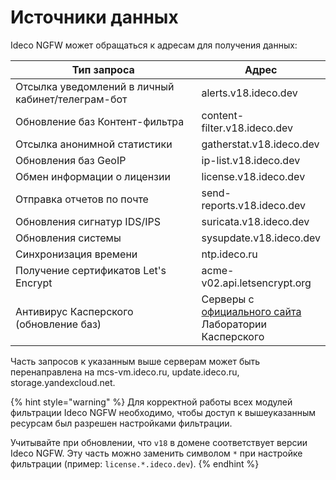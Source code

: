 # Источники данных

Ideco NGFW может обращаться к адресам для получения данных:

<table><thead><tr><th width="300">Тип запроса</th><th>Адрес</th></tr></thead><tbody>
<tr><td>Отсылка уведомлений в личный кабинет/телеграм-бот</td><td>alerts.v18.ideco.dev</td></tr>
<tr><td>Обновление баз Контент-фильтра</td><td>content-filter.v18.ideco.dev</td></tr>
<tr><td>Отсылка анонимной статистики</td><td>gatherstat.v18.ideco.dev</td></tr>
<tr><td>Обновления баз GeoIP</td><td>ip-list.v18.ideco.dev</td></tr>
<tr><td>Обмен информации о лицензии</td><td>license.v18.ideco.dev</td></tr>
<tr><td>Отправка отчетов по почте</td><td>send-reports.v18.ideco.dev</td></tr>
<tr><td>Обновления сигнатур IDS/IPS</td><td>suricata.v18.ideco.dev</td></tr>
<tr><td>Обновления системы</td><td>sysupdate.v18.ideco.dev</td></tr>
<tr><td>Синхронизация времени</td><td>ntp.ideco.ru</td></tr>
<tr><td>Получение сертификатов Let's Encrypt</td><td>acme-v02.api.letsencrypt.org</td></tr>
<tr><td>Антивирус Касперского (обновление баз)</td><td>Серверы с <a href="https://support.kaspersky.ru/common/start/6105">официального сайта</a> Лаборатории Касперского</td></tr>
</tbody></table>

Часть запросов к указанным выше серверам может быть перенаправлена на mcs-vm.ideco.ru, update.ideco.ru, storage.yandexcloud.net.

{% hint style="warning" %}
Для корректной работы всех модулей фильтрации Ideco NGFW необходимо, чтобы доступ к вышеуказанным ресурсам был разрешен настройками фильтрации.

Учитывайте при обновлении, что `v18` в домене соответствует версии Ideco NGFW. Эту часть можно заменить символом `*` при настройке фильтрации (пример: `license.*.ideco.dev`).
{% endhint %}
